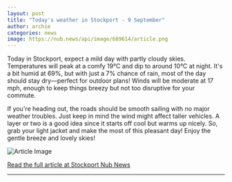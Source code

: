 ```yaml
---
layout: post
title: "Today's weather in Stockport - 9 September"
author: archie
categories: news
image: https://nub.news/api/image/689614/article.png
---
```

Today in Stockport, expect a mild day with partly cloudy skies. Temperatures will peak at a comfy 19°C and dip to around 10°C at night. It's a bit humid at 69%, but with just a 7% chance of rain, most of the day should stay dry—perfect for outdoor plans! Winds will be moderate at 17 mph, enough to keep things breezy but not too disruptive for your commute. 

If you're heading out, the roads should be smooth sailing with no major weather troubles. Just keep in mind the wind might affect taller vehicles. A layer or two is a good idea since it starts off cool but warms up nicely. So, grab your light jacket and make the most of this pleasant day! Enjoy the gentle breeze and lovely skies!

![Article Image](https://nub.news/api/image/689614/article.png)

[Read the full article at Stockport Nub News](https://stockport.nub.news/news/weather-news/todays-weather-in-stockport-9-september-271340)

---
